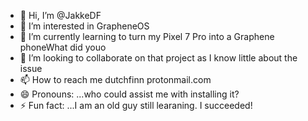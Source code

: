 - 👋 Hi, I’m @JakkeDF
- 👀 I’m interested in GrapheneOS
- 🌱 I’m currently learning to turn my Pixel 7 Pro into a Graphene phoneWhat did youo
- 💞️ I’m looking to collaborate on that project as I know little about the issue
- 📫 How to reach me dutchfinn <at>protonmail.com
- 😄 Pronouns: ...who could assist me with installing it?
- ⚡ Fun fact: ...I am an old guy still learaning.  I succeeded!  

<!---
JakkeDF/JakkeDF is a ✨ special ✨ repository because its `README.md` (this file) appears on your GitHub profile.
You can click the Preview link to take a look at your changes.
--->
